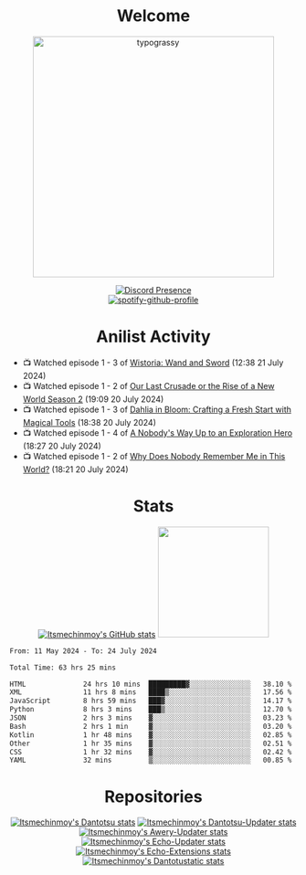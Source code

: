 <div align="center">

# Welcome
<a href="https://github.com/kawarimidoll/typograssy">
    <img alt="typograssy" src="https://typograssy.deno.dev/api?text=%E3%82%88%E3%81%86%E3%81%93%E3%81%9D%E3%81%BF%E3%81%AA%E3%81%95%E3%82%93%20-%20Itsmechinmoy--&&l0=none&l1=82d9d0&l2=027353&l3=038c4c&l4=01402e&bg=none&frame=none&speed=100&comment=" width="421.99">
</a>

[![Discord Presence](https://lanyard.cnrad.dev/api/523539866311720963?theme=dark&bg=Oe1116&animated=false&hideDiscrim=true&borderRadius=30px&hideActivity=whenNotUsed)](https://discord.com/users/523539866311720963)<br>
[![spotify-github-profile](https://spotify-github-profile.kittinanx.com/api/view?uid=31zczwoe3obxakjgkio7anubhkaq&cover_image=true&theme=novatorem&show_offline=true&background_color=121212&interchange=false&bar_color=53b14f&bar_color=ffffff&bar_color_cover=false)](https://spotify-github-profile.vercel.app/api/view?uid=31zczwoe3obxakjgkio7anubhkaq&redirect=true)
</div>

<div align="center">

# Anilist Activity
</div>
<!-- ANILIST_ACTIVITY:start -->

-   📺 Watched episode 1 - 3 of [Wistoria: Wand and Sword](https://anilist.co/anime/174576) (12:38 21 July 2024)
-   📺 Watched episode 1 - 2 of [Our Last Crusade or the Rise of a New World Season 2](https://anilist.co/anime/139825) (19:09 20 July 2024)
-   📺 Watched episode 1 - 3 of [Dahlia in Bloom: Crafting a Fresh Start with Magical Tools](https://anilist.co/anime/168623) (18:38 20 July 2024)
-   📺 Watched episode 1 - 4 of [A Nobody's Way Up to an Exploration Hero](https://anilist.co/anime/172416) (18:27 20 July 2024)
-   📺 Watched episode 1 - 2 of [Why Does Nobody Remember Me in This World?](https://anilist.co/anime/167419) (18:21 20 July 2024)

<!-- ANILIST_ACTIVITY:end -->
<div align="center">
    
# Stats
[![Itsmechinmoy's GitHub stats](https://github-readme-stats.vercel.app/api?username=itsmechinmoy&show_icons=true&theme=algolia)](https://github.com/anuraghazra/github-readme-stats)
<img src="https://github-readme-stackoverflow.vercel.app/?userID=25004176&theme=dark" height="194"/>
</div>
<!--START_SECTION:waka-->

```txt
From: 11 May 2024 - To: 24 July 2024

Total Time: 63 hrs 25 mins

HTML              24 hrs 10 mins  █████████▓░░░░░░░░░░░░░░░   38.10 %
XML               11 hrs 8 mins   ████▒░░░░░░░░░░░░░░░░░░░░   17.56 %
JavaScript        8 hrs 59 mins   ███▓░░░░░░░░░░░░░░░░░░░░░   14.17 %
Python            8 hrs 3 mins    ███▒░░░░░░░░░░░░░░░░░░░░░   12.70 %
JSON              2 hrs 3 mins    ▓░░░░░░░░░░░░░░░░░░░░░░░░   03.23 %
Bash              2 hrs 1 min     ▓░░░░░░░░░░░░░░░░░░░░░░░░   03.20 %
Kotlin            1 hr 48 mins    ▓░░░░░░░░░░░░░░░░░░░░░░░░   02.85 %
Other             1 hr 35 mins    ▓░░░░░░░░░░░░░░░░░░░░░░░░   02.51 %
CSS               1 hr 32 mins    ▓░░░░░░░░░░░░░░░░░░░░░░░░   02.42 %
YAML              32 mins         ▒░░░░░░░░░░░░░░░░░░░░░░░░   00.85 %
```

<!--END_SECTION:waka-->
<div align="center">

# Repositories
[![Itsmechinmoy's Dantotsu stats](https://github-readme-stats.vercel.app/api/pin/?username=itsmechinmoy&repo=dantotsu&show_icons=true&theme=algolia&description_lines_count=1)](https://github.com/itsmechinmoy/dantotsu)
[![Itsmechinmoy's Dantotsu-Updater stats](https://github-readme-stats.vercel.app/api/pin/?username=itsmechinmoy&repo=dantotsu-updater&show_icons=true&theme=algolia&description_lines_count=1)](https://github.com/itsmechinmoy/dantotsu-updater)
[![Itsmechinmoy's Awery-Updater stats](https://github-readme-stats.vercel.app/api/pin/?username=itsmechinmoy&repo=awery-updater&show_icons=true&theme=algolia&description_lines_count=1)](https://github.com/itsmechinmoy/awery-updater)
[![Itsmechinmoy's Echo-Updater stats](https://github-readme-stats.vercel.app/api/pin/?username=itsmechinmoy&repo=echo-updater&show_icons=true&theme=algolia&description_lines_count=1)](https://github.com/itsmechinmoy/echo-updater)
[![Itsmechinmoy's Echo-Extensions stats](https://github-readme-stats.vercel.app/api/pin/?username=itsmechinmoy&repo=echo-extensions&show_icons=true&theme=algolia&description_lines_count=1)](https://github.com/itsmechinmoy/echo-extensions)
[![Itsmechinmoy's Dantotustatic stats](https://github-readme-stats.vercel.app/api/pin/?username=itsmechinmoy&repo=dantotustatic&show_icons=true&theme=algolia&description_lines_count=1)](https://github.com/itsmechinmoy/dantotustatic)
</div>
